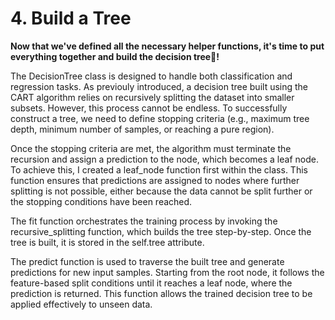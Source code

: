 # 4. Build a Tree
**Now that we've defined all the necessary helper functions, it's time to put everything together and build the decision tree🌳!**

The DecisionTree class is designed to handle both classification and regression tasks. As previouly introduced, a decision tree built using the CART algorithm relies on recursively splitting the dataset into smaller subsets. However, this process cannot be endless. To successfully construct a tree, we need to define stopping criteria (e.g., maximum tree depth, minimum number of samples, or reaching a pure region).

Once the stopping criteria are met, the algorithm must terminate the recursion and assign a prediction to the node, which becomes a leaf node. To achieve this, I created a leaf_node function first within the class. This function ensures that predictions are assigned to nodes where further splitting is not possible, either because the data cannot be split further or the stopping conditions have been reached. 

The fit function orchestrates the training process by invoking the recursive_splitting function, which builds the tree step-by-step. Once the tree is built, it is stored in the self.tree attribute.

The predict function is used to traverse the built tree and generate predictions for new input samples. Starting from the root node, it follows the feature-based split conditions until it reaches a leaf node, where the prediction is returned. This function allows the trained decision tree to be applied effectively to unseen data.